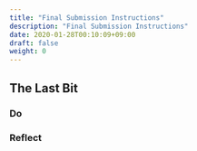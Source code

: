 ```yaml
---
title: "Final Submission Instructions"
description: "Final Submission Instructions"
date: 2020-01-28T00:10:09+09:00
draft: false
weight: 0
---
```


## The Last Bit

### Do

### Reflect
